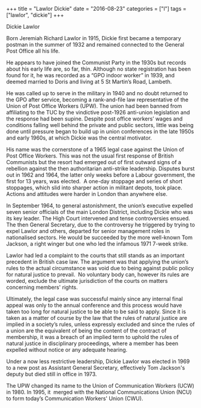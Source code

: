 +++
title = "Lawlor Dickie"
date = "2016-08-23"
categories = ["l"]
tags = ["lawlor", "dickie"]
+++

Dickie Lawlor

Born Jeremiah Richard Lawlor in 1915, Dickie first became a temporary postman in the summer of 1932 and remained connected to the General Post Office all his life.

He appears to have joined the Communist Party in the 1930s but records about his early life are, so far, thin. Although no state registration has been found for it, he was recorded as a “GPO indoor worker” in 1939, and deemed married to Doris and living at 5 St Martin’s Road, Lambeth.

He was called up to serve in the military in 1940 and no doubt returned to the GPO after service, becoming a rank-and-file law representative of the Union of Post Office Workers (UPW). The union had been banned from affiliating to the TUC by the vindictive post-1926 anti-union legislation and the response had been supine. Despite post office workers’ wages and conditions falling well behind the private and public sectors, little was being done until pressure began to build up in union conferences in the late 1950s and early 1960s, at which Dickie was the central motivator.

His name was the cornerstone of a 1965 legal case against the Union of Post Office Workers. This was not the usual first response of British Communists but the resort had emerged out of first outward signs of a rebellion against the then authoritarian anti-strike leadership. Disputes burst out in 1962 and 1964, the latter only weeks before a Labour government, the first for 13 years, was elected.  A one-day stoppage and series of short stoppages, which slid into sharper action in militant depots, took place. Actions and attitudes were harder in London than anywhere else.

In September 1964, to general astonishment, the union’s executive expelled seven senior officials of the main London District, including Dickie who was its key leader. The High Court intervened and tense controversies ensued.  The then General Secretary, due to the controversy he triggered by trying to expel Lawlor and others, departed for senior management roles in nationalised sectors. He would be succeeded by the more well-known Tom Jackson, a right winger but one who led the infamous 1971 7-week strike. 

Lawlor had led a complaint to the courts that still stands as an important precedent in British case law. The argument was that applying the union’s rules to the actual circumstance was void due to being against public policy for natural justice to prevail.  No voluntary body can, however its rules are worded, exclude the ultimate jurisdiction of the courts on matters concerning members' rights.

Ultimately, the legal case was successful mainly since any internal final appeal was only to the annual conference and this process would have taken too long for natural justice to be able to be said to apply. Since it is taken as a matter of course by the law that the rules of natural justice are implied in a society’s rules, unless expressly excluded and since the rules of a union are the equivalent of being the content of the contract of membership, it was a breach of an implied term to uphold the rules of natural justice in disciplinary proceedings, where a member has been expelled without notice or any adequate hearing.

Under a now less restrictive leadership, Dickie Lawlor was elected in 1969 to a new post as Assistant General Secretary, effectively Tom Jackson's deputy but died still in office in 1973.

The UPW changed its name to the Union of Communication Workers (UCW) in 1980. In 1995, it  merged with the National Communications Union (NCU) to form today’s Communication Workers' Union (CWU).
